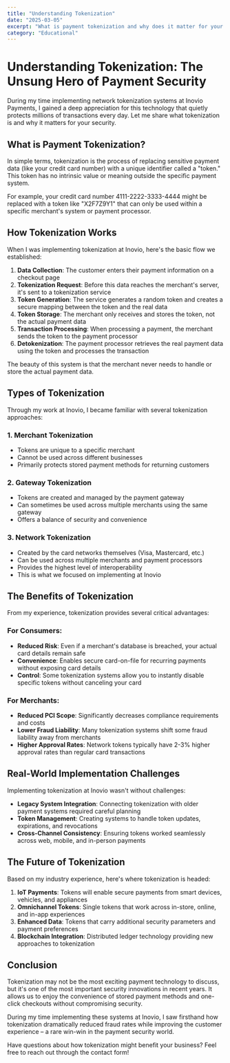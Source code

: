 ```yaml
---
title: "Understanding Tokenization"
date: "2025-03-05"
excerpt: "What is payment tokenization and why does it matter for your security? Sharing insights from implementing network tokenization systems at Inovio."
category: "Educational"
---
```


# Understanding Tokenization: The Unsung Hero of Payment Security

During my time implementing network tokenization systems at Inovio Payments, I gained a deep appreciation for this technology that quietly protects millions of transactions every day. Let me share what tokenization is and why it matters for your security.

## What is Payment Tokenization?

In simple terms, tokenization is the process of replacing sensitive payment data (like your credit card number) with a unique identifier called a "token." This token has no intrinsic value or meaning outside the specific payment system.

For example, your credit card number 4111-2222-3333-4444 might be replaced with a token like "X2F7Z9Y1" that can only be used within a specific merchant's system or payment processor.

## How Tokenization Works

When I was implementing tokenization at Inovio, here's the basic flow we established:

1. **Data Collection**: The customer enters their payment information on a checkout page
2. **Tokenization Request**: Before this data reaches the merchant's server, it's sent to a tokenization service
3. **Token Generation**: The service generates a random token and creates a secure mapping between the token and the real data
4. **Token Storage**: The merchant only receives and stores the token, not the actual payment data
5. **Transaction Processing**: When processing a payment, the merchant sends the token to the payment processor
6. **Detokenization**: The payment processor retrieves the real payment data using the token and processes the transaction

The beauty of this system is that the merchant never needs to handle or store the actual payment data.

## Types of Tokenization

Through my work at Inovio, I became familiar with several tokenization approaches:

### 1. Merchant Tokenization
- Tokens are unique to a specific merchant
- Cannot be used across different businesses
- Primarily protects stored payment methods for returning customers

### 2. Gateway Tokenization
- Tokens are created and managed by the payment gateway
- Can sometimes be used across multiple merchants using the same gateway
- Offers a balance of security and convenience

### 3. Network Tokenization
- Created by the card networks themselves (Visa, Mastercard, etc.)
- Can be used across multiple merchants and payment processors
- Provides the highest level of interoperability
- This is what we focused on implementing at Inovio

## The Benefits of Tokenization

From my experience, tokenization provides several critical advantages:

### For Consumers:
- **Reduced Risk**: Even if a merchant's database is breached, your actual card details remain safe
- **Convenience**: Enables secure card-on-file for recurring payments without exposing card details
- **Control**: Some tokenization systems allow you to instantly disable specific tokens without canceling your card

### For Merchants:
- **Reduced PCI Scope**: Significantly decreases compliance requirements and costs
- **Lower Fraud Liability**: Many tokenization systems shift some fraud liability away from merchants
- **Higher Approval Rates**: Network tokens typically have 2-3% higher approval rates than regular card transactions

## Real-World Implementation Challenges

Implementing tokenization at Inovio wasn't without challenges:

- **Legacy System Integration**: Connecting tokenization with older payment systems required careful planning
- **Token Management**: Creating systems to handle token updates, expirations, and revocations
- **Cross-Channel Consistency**: Ensuring tokens worked seamlessly across web, mobile, and in-person payments

## The Future of Tokenization

Based on my industry experience, here's where tokenization is headed:

1. **IoT Payments**: Tokens will enable secure payments from smart devices, vehicles, and appliances
2. **Omnichannel Tokens**: Single tokens that work across in-store, online, and in-app experiences
3. **Enhanced Data**: Tokens that carry additional security parameters and payment preferences
4. **Blockchain Integration**: Distributed ledger technology providing new approaches to tokenization

## Conclusion

Tokenization may not be the most exciting payment technology to discuss, but it's one of the most important security innovations in recent years. It allows us to enjoy the convenience of stored payment methods and one-click checkouts without compromising security.

During my time implementing these systems at Inovio, I saw firsthand how tokenization dramatically reduced fraud rates while improving the customer experience – a rare win-win in the payment security world.

Have questions about how tokenization might benefit your business? Feel free to reach out through the contact form!
